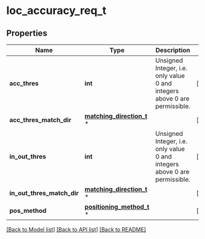 # loc_accuracy_req_t

## Properties
Name | Type | Description | Notes
------------ | ------------- | ------------- | -------------
**acc_thres** | **int** | Unsigned Integer, i.e. only value 0 and integers above 0 are permissible. | [optional] 
**acc_thres_match_dir** | [**matching_direction_t**](matching_direction.md) \* |  | [optional] 
**in_out_thres** | **int** | Unsigned Integer, i.e. only value 0 and integers above 0 are permissible. | [optional] 
**in_out_thres_match_dir** | [**matching_direction_t**](matching_direction.md) \* |  | [optional] 
**pos_method** | [**positioning_method_t**](positioning_method.md) \* |  | [optional] 

[[Back to Model list]](../README.md#documentation-for-models) [[Back to API list]](../README.md#documentation-for-api-endpoints) [[Back to README]](../README.md)


